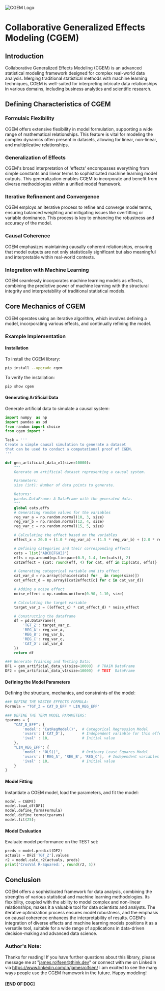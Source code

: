 
![CGEM Logo](https://github.com/jrolf/simplevec/blob/main/images/THINK_DEV.jpeg)

# Collaborative Generalized Effects Modeling (CGEM) 

## Introduction

Collaborative Generalized Effects Modeling (CGEM) is an advanced statistical modeling framework designed for complex real-world data analysis. Merging traditional statistical methods with machine learning techniques, CGEM is well-suited for interpreting intricate data relationships in various domains, including business analytics and scientific research.

## Defining Characteristics of CGEM

### Formulaic Flexibility

CGEM offers extensive flexibility in model formulation, supporting a wide range of mathematical relationships. This feature is vital for modeling the complex dynamics often present in datasets, allowing for linear, non-linear, and multiplicative relationships.

### Generalization of Effects

CGEM's broad interpretation of 'effects' encompasses everything from simple constants and linear terms to sophisticated machine learning model outputs. This generalization enables CGEM to incorporate and benefit from diverse methodologies within a unified model framework.

### Iterative Refinement and Convergence

CGEM employs an iterative process to refine and converge model terms, ensuring balanced weighting and mitigating issues like overfitting or variable dominance. This process is key to enhancing the robustness and accuracy of the model.

### Causal Coherence

CGEM emphasizes maintaining causally coherent relationships, ensuring that model outputs are not only statistically significant but also meaningful and interpretable within real-world contexts.

### Integration with Machine Learning

CGEM seamlessly incorporates machine learning models as effects, combining the predictive power of machine learning with the structural integrity and interpretability of traditional statistical models.

## Core Mechanics of CGEM

CGEM operates using an iterative algorithm, which involves defining a model, incorporating various effects, and continually refining the model.

### Example Implementation

#### Installation

To install the CGEM library:

```bash
pip install --upgrade cgem
```

To verify the installation:

```bash
pip show cgem
```

#### Generating Artificial Data

Generate artificial data to simulate a causal system:

```python
import numpy  as np
import pandas as pd
from random import choice
from cgem import *

Task = '''
Create a simple causal simulation to generate a dataset
that can be used to conduct a computational proof of CGEM.
'''

def gen_artificial_data_v1(size=10000):
    """
    Generate an artificial dataset representing a causal system.

    Parameters:
    size (int): Number of data points to generate.

    Returns:
    pandas.DataFrame: A DataFrame with the generated data.
    """
    global cats,effs
    # Generating random values for the variables
    reg_var_a = np.random.normal(10, 3, size)
    reg_var_b = np.random.normal(12, 4, size)
    reg_var_c = np.random.normal(15, 5, size)

    # Calculating the effect based on the variables
    effect_x = 20.0 + (1.0 * reg_var_a) + (1.5 * reg_var_b) + (2.0 * reg_var_c)

    # Defining categories and their corresponding effects
    cats = list("ABCDEFGHIJ")
    effs = np.around(np.linspace(0.5, 1.4, len(cats)), 2)
    cat2effect = {cat: round(eff, 4) for cat, eff in zip(cats, effs)}

    # Generating categorical variable and its effect
    cat_var_d = np.array([choice(cats) for _ in range(size)])
    cat_effect_d = np.array([cat2effect[c] for c in cat_var_d])

    # Adding a noise effect
    noise_effect = np.random.uniform(0.90, 1.10, size)

    # Calculating the target variable
    target_var_z = ((effect_x) * cat_effect_d) * noise_effect

    # Constructing the dataframe
    df = pd.DataFrame({
        'TGT_Z': target_var_z,
        'REG_A': reg_var_a,
        'REG_B': reg_var_b,
        'REG_C': reg_var_c,
        'CAT_D': cat_var_d
    })
    return df

### Generate Training and Testing Data:
DF1 = gen_artificial_data_v1(size=10000)  # TRAIN DataFrame
DF2 = gen_artificial_data_v1(size=10000)  # TEST  DataFrame
```

#### Defining the Model Parameters

Defining the structure, mechanics, and constraints of the model:

```python
### DEFINE THE MASTER EFFECTS FORMULA: 
Formula = "TGT_Z = CAT_D_EFF * LIN_REG_EFF"

### DEFINE THE TERM MODEL PARAMETERS:
tparams = {
    "CAT_D_EFF": {
        'model': "CatRegModel()",  # Categorical Regression Model
        'xvars': ['CAT_D'],        # Independent variable for this effect
        'ival' : 10,               # Initial value
    },
    "LIN_REG_EFF": {
        'model': "OLS()",          # Ordinary Least Squares Model
        'xvars': ['REG_A', 'REG_B', 'REG_C'],  # Independent variables for this effect
        'ival' : 10,               # Initial value
    }
}
```

#### Model Fitting

Instantiate a CGEM model, load the parameters, and fit the model:

```python 
model = CGEM() 
model.load_df(DF1)  
model.define_form(Formula) 
model.define_terms(tparams)  
model.fit(25); 
```

#### Model Evaluation

Evaluate model performance on the TEST set:

```python
preds = model.predict(DF2) 
actuals = DF2['TGT_Z'].values
r2 = model.calc_r2(actuals, preds) 
print('CrosVal R-Squared:', round(r2, 5))
```

## Conclusion

CGEM offers a sophisticated framework for data analysis, combining the strengths of various statistical and machine learning methodologies. Its flexibility, coupled with the ability to model complex and non-linear relationships, makes it a valuable tool for data scientists and analysts. The iterative optimization process ensures model robustness, and the emphasis on causal coherence enhances the interpretability of results. CGEM's integration of diverse effects and machine learning models positions it as a versatile tool, suitable for a wide range of applications in data-driven decision-making and advanced data science.

### Author's Note:
Thanks for reading! If you have further questions about this library, please message me at "james.rolfsen@think.dev" or connect with me on LinkedIn via https://www.linkedin.com/in/jamesrolfsen/  I am excited to see the many ways people use the CGEM framework in the future. Happy modeling!


#### [END OF DOC] 